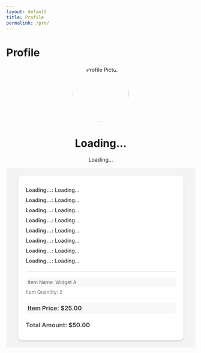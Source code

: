 ```yaml
---
layout: default
title: Profile
permalink: /pro/
---
```


# Profile

<title>Profile Page</title>

<div id="profilePage">
  <div class="profile-container">
    <img id="profilePicture" src="default-avatar.png" alt="Profile Picture">
    <h1 id="profileName">Loading...</h1>
    <p id="profileEmail">Loading...</p>
  </div>

 <div id="results-container">
  <div class="result-card">
    <p><strong>Loading...:</strong> Loading...</p>
    <p><strong>Loading...:</strong> Loading...</p>
    <p><strong>Loading...:</strong> Loading...</p>
    <p><strong>Loading...:</strong> Loading...</p>
    <p><strong>Loading...:</strong> Loading...</p>
    <p><strong>Loading...:</strong> Loading...</p>
    <p><strong>Loading...:</strong> Loading...</p>
    <p><strong>Loading...:</strong> Loading...</p>
    <div>
      <p>Item Name: Widget A</p>
      <p>Item Quantity: 2</p>
      <p>Item Price: $25.00</p>
    </div>
    <p><strong>Total Amount:</strong> $50.00</p>
  </div>
</div>




  <style>
  /* Add some basic styles */
  .profile-container {
    text-align: center;
  }

  .profile-container img {
    width: 150px;
    height: 150px;
    border-radius: 50%;
  }

  .account-info {
    margin-top: 20px;
  }

  .account-info p {
    margin: 5px 0;
  }

/* Results Container */
#results-container {
  display: flex;
  flex-wrap: wrap;
  gap: 20px;
  padding: 20px;
  justify-content: center;
  background-color: #f4f4f4;
}

/* Individual Result Card */
.result-card {
  background-color: #fff;
  border-radius: 10px;
  box-shadow: 0 4px 6px rgba(0, 0, 0, 0.1);
  padding: 20px;
  max-width: 400px;
  width: 100%;
  transition: transform 0.3s ease, box-shadow 0.3s ease;
}

.result-card:hover {
  transform: translateY(-5px);
  box-shadow: 0 6px 12px rgba(0, 0, 0, 0.15);
}

/* Result Card Content */
.result-card p {
  margin: 10px 0;
  font-size: 14px;
}

.result-card strong {
  color: #555;
}

/* Items Section */
.result-card div {
  margin-top: 20px;
  border-top: 1px solid #ddd;
  padding-top: 10px;
}

.result-card div p {
  margin: 5px 0;
  font-size: 13px;
  color: #666;
}

.result-card div p:nth-child(odd) {
  background-color: #f8f8f8;
  padding: 5px;
  border-radius: 5px;
}

/* Total Amount */
.result-card p:last-of-type {
  font-size: 16px;
  font-weight: bold;
  color: #444;
  margin-top: 20px;
}

/* Responsive Design */
@media (max-width: 768px) {
  #results-container {
    flex-direction: column;
    align-items: center;
  }

  .result-card {
    max-width: 90%;
  }
}
</style>




<script>
  const apiUrl = "https://script.google.com/macros/s/AKfycbyY9UyIOjwuLlJ0YK_KleuXXiEfkr1rnivBtbW-x1Ptn9YB4fS9ypBeCZPUECMsdpxt/exec"; // Replace with your Web App URL

  // Fetch data by email
  async function fetchDataByEmail(email) {
  try {
    console.log("Fetching data for email:", email);

    const response = await fetch(`${apiUrl}?email=${encodeURIComponent(email)}`);
    console.log("Response received:", response);

    if (!response.ok) {
      console.error(`HTTP Error: ${response.status}`);
      throw new Error(`HTTP error! Status: ${response.status}`);
    }

    const data = await response.json();
    console.log("Raw API Response:", data);

    // Validate and filter data for the given email
    const filteredData = data.filter(record => record.email === email);
    console.log("Filtered Data:", filteredData);

    if (filteredData.length === 0) {
      console.warn("No data found for the provided email.");
      displayResults([]);
      return;
    }

    displayResults(filteredData);
  } catch (error) {
    console.error("Fetch Error:", error);
    displayResults([]);
  }
}



  // Format address
  function formatAddress(street, city, state, postal, country) {
    return [street, city, state, postal, country]
      .map(part => part || "N/A")
      .join(", ");
  }

  // Display results
  function displayResults(results) {
    const resultsContainer = document.getElementById("results-container");
    resultsContainer.innerHTML = ""; // Clear previous results

    if (results.length === 0) {
      resultsContainer.innerHTML = "<p>No results found.</p>";
      return;
    }

    const groupedResults = results.reduce((acc, result) => {
      const { orderId } = result;

      if (!acc[orderId]) {
        acc[orderId] = {
          ...result,
          items: [],
          totalAmount: 0
        };
      }

      const itemTotal = parseFloat(result.itemPrice || 0) * parseInt(result.itemQuantity || 0, 10);
      acc[orderId].items.push({
        itemName: result.itemName,
        itemQuantity: result.itemQuantity,
        itemPrice: result.itemPrice,
        itemTotal: itemTotal
      });

      acc[orderId].totalAmount += itemTotal;
      return acc;
    }, {});

    Object.values(groupedResults).forEach(order => {
      const resultCard = document.createElement("div");
      resultCard.className = "result-card";

      let itemsHTML = order.items
        .map(
          item => `
          <p>Item Name: ${item.itemName || "N/A"}</p>
          <p>Item Quantity: ${item.itemQuantity || "N/A"}</p>
          <p>Item Price: $${parseFloat(item.itemPrice || 0).toFixed(2)}</p>
          <p>Item Total: $${item.itemTotal.toFixed(2)}</p>
          <hr>`
        )
        .join("");

      resultCard.innerHTML = `
        <p><strong>Time Stamp:</strong> ${order.timestamp || "N/A"}</p>
        <p><strong>Account Number:</strong> ${order.accountNumber || "N/A"}</p>
        <p><strong>Name:</strong> ${order.name || "N/A"}</p>
        <p><strong>Email:</strong> ${order.email || "N/A"}</p>
        <p><strong>Order ID:</strong> ${order.orderId || "N/A"}</p>
        <p><strong>Phone:</strong> ${order.phone || "N/A"}</p>
        <p><strong>Billing Address:</strong> ${formatAddress(
          order.billingStreet,
          order.billingCity,
          order.billingState,
          order.billingPostal,
          order.billingCountry
        )}</p>
        <p><strong>Shipping Address:</strong> ${formatAddress(
          order.shippingStreet,
          order.shippingCity,
          order.shippingState,
          order.shippingPostal,
          order.shippingCountry
        )}</p>
        <div>${itemsHTML}</div>
        <p><strong>Total Amount:</strong> $${parseFloat(order.totalAmount).toFixed(2)}</p>
        <p><strong>Time Stamp:</strong> ${order.timestamp || "N/A"}</p>
      `;

      resultsContainer.appendChild(resultCard);
    });
  }

  // Get logged-in user's email
  function getLoggedInUserEmail() {
    return localStorage.getItem("userEmail") || null;
  }

  // Fetch data on DOMContentLoaded
  document.addEventListener("DOMContentLoaded", () => {
    const userEmail = getLoggedInUserEmail();
    if (userEmail) {
      console.log("User email found:", userEmail);
      fetchDataByEmail(userEmail);
    } else {
      console.warn("No user email found in localStorage.");
    }
  });
</script>
